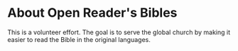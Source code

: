 # About Open Reader's Bibles

This is a volunteer effort. The goal is to serve the global church by making it easier to read the Bible in the original languages.

